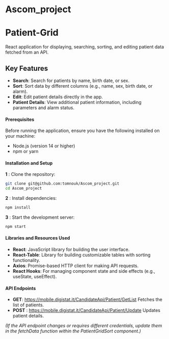 # Ascom_project

# **Patient-Grid**
React application for displaying, searching, sorting, and editing patient data fetched from an API.

## **Key Features**
- **Search**: Search for patients by name, birth date, or sex.
- **Sort**: Sort data by different columns (e.g., name, sex, birth date, or alarm).
- **Edit**: Edit patient details directly in the app.
- **Patient Details**: View additional patient information, including parameters and alarm status.

#### **Prerequisites**
Before running the application, ensure you have the following installed on your machine:

- Node.js (version 14 or higher)
- npm or yarn


#### **Installation and Setup**
**1** : Clone the repository:
```bash
git clone git@github.com:tomnouk/Ascom_project.git
cd Ascom_project
```
**2** : Install dependencies:
```bash
npm install
```
**3** : Start the development server:
```bash
npm start
```

#### **Libraries and Resources Used**
- **React**: JavaScript library for building the user interface.
- **React-Table**: Library for building customizable tables with sorting functionality.
- **Axios**: Promise-based HTTP client for making API requests.
- **React Hooks**: For managing component state and side effects (e.g., useState, useEffect).
  
#### **API Endpoints**
- **GET**: https://mobile.digistat.it/CandidateApi/Patient/GetList
  Fetches the list of patients.
- **POST** : https://mobile.digistat.it/CandidateApi/Patient/Update
  Updates patient details.

*(If the API endpoint changes or requires different credentials, update them in the fetchData function within the PatientGridSort component.)*



